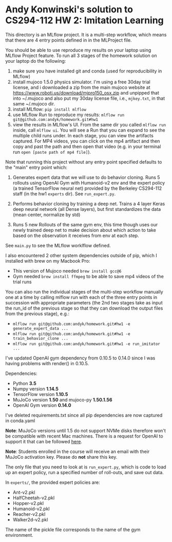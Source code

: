 # Andy Konwinski's solution to CS294-112 HW 2: Imitation Learning

This directory is an MLflow project. It is a multi-step workflow, which
means that there are 4 entry points defined in in the MLProject file.

You should be able to use reproduce my results on your laptop using
MLflow Project feature. To run all 3 stages of the homework solution
on your laptop do the following:

1) make sure you have installed git and conda (used for reproducibility in MLflow)
2) install mujoco 1.5.0 physics simulator. I'm using a free 30day trial license, and i downloaded 
   a zip from the main mujoco website at https://www.roboti.us/download/mjpro150_osx.zip and
   unpipped that into ~/.mujoco and also put my 30day license file, i.e., `mjkey.txt`, in that same
   ~/.mujoco dir.
3) install MLflow: `pip install mlflow`
4) use MLflow Run to reproduce my results: `mlflow run git@github.com:andyk/homework.git#hw1`
5) view the results in MLflow's UI. From the same dir you called `mlflow run` inside,
   call `mlflow ui`. You will see a Run that you can expand to see the multiple
   child runs under. In each stage, you can view the artifacts captured. For MP4 videos,
   you can click on the mp4 artifact and then copy and past the path and then
   open that video (e.g. in your terminal run `open [paste path of mp4 file]`).

Note that running this project without any entry point specified defaults to the
"main" entry point which:

1) Generates expert data that we will use to do behavior cloning.
   Runs 5 rollouts using OpenAI Gym with Humanoid-v2 env and the expert
   policy (a trained TensorFlow neural net) provided by the Berkeley CS294-112 
   staff (in the hw1 `experts` dir). See `run_expert.py`.

2) Performs behavior cloning by training a deep net.
   Trains a 4 layer Keras deep neural network (all Dense layers), but
   first standardizes the data (mean center, normalize by std)

3) Runs 5 new Rollouts of the same gym env, this time though uses our
   newly trained deep net to make decision about which action to take
   based on the observation it receives from env at each step.

See `main.py` to see the MLflow worklflow defined.

I also encountered 2 other system dependencies outside of pip, which I installed
with brew on my Macbook Pro:

* This version of Mujoco needed `brew install gcc@6`
* Gym needed `brew install ffmpeg` to be able to save mp4 videos of the trial runs

You can also run the individual stages of the multi-step workflow manually one
at a time by calling mlflow run with each of the three entry points in succession
with appropriate parameters (the 2nd two stages take as input the run_id of the
previous stage so that they can download the output files from the previous
stage), e.g.:
* `mlflow run git@github.com:andyk/homework.git#hw1 -e generate_expert_data ...`
* `mlflow run git@github.com:andyk/homework.git#hw1 -e train_behavior_clone ...`
* `mlflow run git@github.com:andyk/homework.git#hw1 -e run_imitator ...`


I've updated OpenAI gym dependency from 0.10.5 to 0.14.0 since I was
having problems with render() in 0.10.5.

Dependencies:
 * Python **3.5**
 * Numpy version **1.14.5**
 * TensorFlow version **1.10.5**
 * MuJoCo version **1.50** and mujoco-py **1.50.1.56**
 * OpenAI Gym version **0.14.0**

I've deleted requirements.txt since all pip dependencies are now
captured in conda.yaml

**Note**: MuJoCo versions until 1.5 do not support NVMe disks therefore won't be compatible with recent Mac machines.
There is a request for OpenAI to support it that can be followed [here](https://github.com/openai/gym/issues/638).

**Note**: Students enrolled in the course will receive an email with their MuJoCo activation key. Please do **not** share this key.

The only file that you need to look at is `run_expert.py`, which is code to load up an expert policy, run a specified number of roll-outs, and save out data.

In `experts/`, the provided expert policies are:
* Ant-v2.pkl
* HalfCheetah-v2.pkl
* Hopper-v2.pkl
* Humanoid-v2.pkl
* Reacher-v2.pkl
* Walker2d-v2.pkl

The name of the pickle file corresponds to the name of the gym environment.
